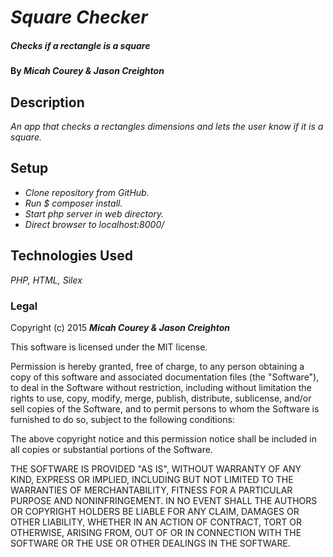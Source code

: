 # _Square Checker_

##### _Checks if a rectangle is a square_

#### By _**Micah Courey & Jason Creighton**_

## Description

_An app that checks a rectangles dimensions and lets the user know if it is a square._

## Setup

* _Clone repository from GitHub._
* _Run $ composer install._
* _Start php server in web directory._
* _Direct browser to localhost:8000/_


## Technologies Used

_PHP, HTML, Silex_

### Legal

Copyright (c) 2015 **_Micah Courey & Jason Creighton_**

This software is licensed under the MIT license.

Permission is hereby granted, free of charge, to any person obtaining a copy
of this software and associated documentation files (the "Software"), to deal
in the Software without restriction, including without limitation the rights
to use, copy, modify, merge, publish, distribute, sublicense, and/or sell
copies of the Software, and to permit persons to whom the Software is
furnished to do so, subject to the following conditions:

The above copyright notice and this permission notice shall be included in
all copies or substantial portions of the Software.

THE SOFTWARE IS PROVIDED "AS IS", WITHOUT WARRANTY OF ANY KIND, EXPRESS OR
IMPLIED, INCLUDING BUT NOT LIMITED TO THE WARRANTIES OF MERCHANTABILITY,
FITNESS FOR A PARTICULAR PURPOSE AND NONINFRINGEMENT. IN NO EVENT SHALL THE
AUTHORS OR COPYRIGHT HOLDERS BE LIABLE FOR ANY CLAIM, DAMAGES OR OTHER
LIABILITY, WHETHER IN AN ACTION OF CONTRACT, TORT OR OTHERWISE, ARISING FROM,
OUT OF OR IN CONNECTION WITH THE SOFTWARE OR THE USE OR OTHER DEALINGS IN
THE SOFTWARE.
